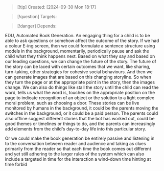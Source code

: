 
>[!tip] Created: [2024-09-30 Mon 18:17]

>[!question] Targets: 

>[!danger] Depends: 

EDU, Automated Book Generation. An engaging thing for a child is to be able to ask questions or somehow affect the outcome of the story. If we had a colour E-ing screen, then we could formulate a sentence structure using models in the background, momentarily, periodically pause and ask the child what they think happens next. Based on what they say and based on our leading questions, we can change the future of the story. The future of the story can be laced with certain outcomes that we want, like sharing, turn-taking, other strategies for cohesive social behaviours. And then we can generate images that are based on this changing storyline. So when they turn the page or at the appropriate point in the story, then the images change. We can also do things like stall the story until the child can read the word, tells us what the word is, touches on the appropriate position on the page to indicate recognition of an object or the solution to a light complex moral problem, such as choosing a door. These stories can be live monitored by humans in the background, it could be the parents moving the switches in the background, or it could be a paid person. The parents could also offline suggest different stories that the bot has worked out, could be good themes or timelines or things to do, and the parents can increasingly add elements from the child's day-to-day life into this particular story.

Or we could make the book generation be entirely passive and listening in to the conversation between reader and audience and taking as clues primarily from the reader so that each time the book comes out different and yet still adhering to the larger rules of the system which can also include a targeted in time for the interaction a wind-down time hinting at time forbid